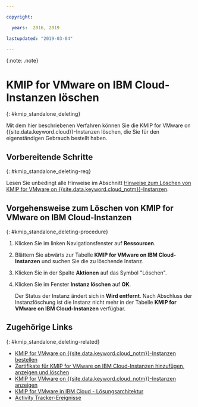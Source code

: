 ```yaml
---

copyright:

  years:  2016, 2019

lastupdated: "2019-03-04"

---
```


{:note: .note}

# KMIP for VMware on IBM Cloud-Instanzen löschen
{: #kmip_standalone_deleting}

Mit dem hier beschriebenen Verfahren können Sie die KMIP for VMware on {{site.data.keyword.cloud}}-Instanzen löschen, die Sie für den eigenständigen Gebrauch bestellt haben.

## Vorbereitende Schritte
{: #kmip_standalone_deleting-req}

Lesen Sie unbedingt alle Hinweise im Abschnitt [Hinweise zum Löschen von KMIP for VMware on {{site.data.keyword.cloud_notm}}-Instanzen](/docs/services/vmwaresolutions/services?topic=vmware-solutions-kmip_standalone_considerations).

## Vorgehensweise zum Löschen von KMIP for VMware on IBM Cloud-Instanzen
{: #kmip_standalone_deleting-procedure}

1. Klicken Sie im linken Navigationsfenster auf **Ressourcen**. 
2. Blättern Sie abwärts zur Tabelle **KMIP for VMware on IBM Cloud-Instanzen** und suchen Sie die zu löschende Instanz.
3. Klicken Sie in der Spalte **Aktionen** auf das Symbol "Löschen".
4. Klicken Sie im Fenster **Instanz löschen** auf **OK**.

   Der Status der Instanz ändert sich in **Wird entfernt**. Nach Abschluss der Instanzlöschung ist die Instanz nicht mehr in der Tabelle **KMIP for VMware on IBM Cloud-Instanzen** verfügbar.

## Zugehörige Links
{: #kmip_standalone_deleting-related}

* [KMIP for VMware on {{site.data.keyword.cloud_notm}}-Instanzen bestellen](/docs/services/vmwaresolutions/services?topic=vmware-solutions-kmip_standalone_ordering)
* [Zertifikate für KMIP for VMware on IBM Cloud-Instanzen hinzufügen, anzeigen und löschen](/docs/services/vmwaresolutions/services?topic=vmware-solutions-kmip_standalone_addingdeletingcert)
* [KMIP for VMware on {{site.data.keyword.cloud_notm}}-Instanzen anzeigen](/docs/services/vmwaresolutions/services?topic=vmware-solutions-kmip_standalone_viewing)
* [KMIP for VMware in IBM Cloud - Lösungsarchitektur ](/docs/services/vmwaresolutions/archiref/kmip?topic=vmware-solutions-kmip-overview)
* [Activity Tracker-Ereignisse](/docs/services/vmwaresolutions/vmonic?topic=vmware-solutions-at-events)
